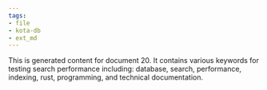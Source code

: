 ```yaml
---
tags:
- file
- kota-db
- ext_md
---
```

This is generated content for document 20. It contains various keywords for testing search performance including: database, search, performance, indexing, rust, programming, and technical documentation.